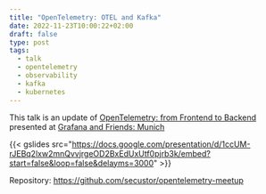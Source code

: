 ```yaml
---
title: "OpenTelemetry: OTEL and Kafka"
date: 2022-11-23T10:00:22+02:00
draft: false
type: post
tags:
  - talk
  - opentelemetry
  - observability
  - kafka
  - kubernetes
---
```

This talk is an update of [OpenTelemetry: from Frontend to Backend](../opentelemetry_from_frontend_to_backend)
presented at [Grafana and Friends: Munich](https://www.meetup.com/de-DE/grafana-and-friends-munich/)

{{< gslides src="https://docs.google.com/presentation/d/1ccUM-rJEBq2lxw2mnQvvjrgeOD2BxEdUxUtf0pjrb3k/embed?start=false&loop=false&delayms=3000" >}}

Repository: https://github.com/secustor/opentelemetry-meetup
